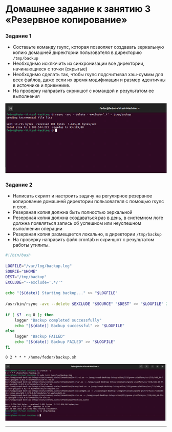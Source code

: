 # Домашнее задание к занятию 3 «Резервное копирование»


### Задание 1
- Составьте команду rsync, которая позволяет создавать зеркальную копию домашней директории пользователя в директорию `/tmp/backup`
- Необходимо исключить из синхронизации все директории, начинающиеся с точки (скрытые)
- Необходимо сделать так, чтобы rsync подсчитывал хэш-суммы для всех файлов, даже если их время модификации и размер идентичны в источнике и приемнике.
- На проверку направить скриншот с командой и результатом ее выполнения

![alt text](https://github.com/fector7/rsync_hw/blob/main/img/rsync1.PNG)


### Задание 2
- Написать скрипт и настроить задачу на регулярное резервное копирование домашней директории пользователя с помощью rsync и cron.
- Резервная копия должна быть полностью зеркальной
- Резервная копия должна создаваться раз в день, в системном логе должна появляться запись об успешном или неуспешном выполнении операции
- Резервная копия размещается локально, в директории `/tmp/backup`
- На проверку направить файл crontab и скриншот с результатом работы утилиты.

```bash
#!/bin/bash

LOGFILE="/var/log/backup.log"
SOURCE="$HOME"
DEST="/tmp/backup"
EXCLUDE="--exclude='.*/'"

echo "[$(date)] Starting backup..." >> "$LOGFILE"

/usr/bin/rsync -avc --delete $EXCLUDE "$SOURCE" "$DEST" >> "$LOGFILE" 2>&1

if [ $? -eq 0 ]; then
    logger "Backup completed successfully"
    echo "[$(date)] Backup successful" >> "$LOGFILE"
else
    logger "Backup FAILED"
    echo "[$(date)] Backup FAILED" >> "$LOGFILE"
fi
```

```
0 2 * * * /home/fedor/backup.sh
```

![alt text](https://github.com/fector7/rsync_hw/blob/main/img/rsync2.PNG)

---

